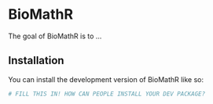 
# BioMathR

<!-- badges: start -->
<!-- badges: end -->

The goal of BioMathR is to ...

## Installation

You can install the development version of BioMathR like so:

``` r
# FILL THIS IN! HOW CAN PEOPLE INSTALL YOUR DEV PACKAGE?
```

